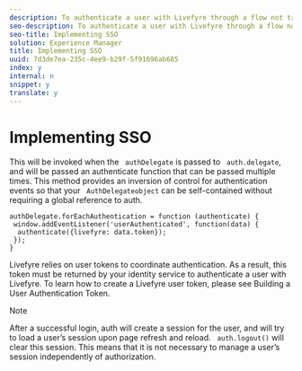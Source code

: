 ```yaml
---
description: To authenticate a user with Livefyre through a flow not triggered by a Livefyre App, Livefyre recommends that you implement the forEachAuthentication method on your AuthDelegate object.
seo-description: To authenticate a user with Livefyre through a flow not triggered by a Livefyre App, Livefyre recommends that you implement the forEachAuthentication method on your AuthDelegate object.
seo-title: Implementing SSO
solution: Experience Manager
title: Implementing SSO
uuid: 7d3de7ea-235c-4ee9-b29f-5f91696ab685
index: y
internal: n
snippet: y
translate: y
---
```


# Implementing SSO

This will be invoked when the ` authDelegate` is passed to ` auth.delegate`, and will be passed an authenticate function that can be passed multiple times. This method provides an inversion of control for authentication events so that your ` AuthDelegateobject` can be self-contained without requiring a global reference to auth.

```
authDelegate.forEachAuthentication = function (authenticate) { 
 window.addEventListener('userAuthenticated', function(data) { 
  authenticate({livefyre: data.token}); 
 }); 
}
```
Livefyre relies on user tokens to coordinate authentication. As a result, this token must be returned by your identity service to authenticate a user with Livefyre. To learn how to create a Livefyre user token, please see Building a User Authentication Token.

>[!NOTE]
>
>After a successful login, auth will create a session for the user, and will try to load a user’s session upon page refresh and reload. ` auth.logout()` will clear this session. This means that it is not necessary to manage a user’s session independently of authorization. 


